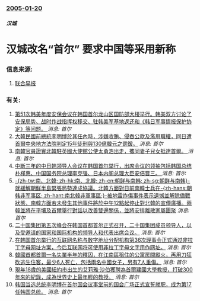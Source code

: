 ### [2005-01-20](/news/2005/01/20/index.md)

##### 汉城
#  汉城改名“首尔” 要求中国等采用新称 




### 信息来源:

1. [联合早报](http://www.zaobao.com/gj/gj506_200105.html)

### 有关:

1. [ 第51次韩美年度安保会议在韩国首尔龙山区国防部大楼举行。韩美双方讨论了安保局势、战时作战指挥权移交、驻韩美军基地返还和《韩日军事情报保护协定》等问题。 ](/zh/news/2019/11/15/第51次韩美年度安保会议在韩国首尔龙山区国防部大楼举行-韩美双方讨论了安保局势-战时作战指挥权移交-驻韩美军基地返还和.md) _消息: 首尔_
2. [大韓民國前總統李明博於其任內時，涉嫌收賄、侵吞公款及濫用職權，同日遭首爾中央地方法院判定15年徒刑與130億韓元之罰鍰。](/zh/news/2018/10/5/大韓民國前總統李明博於其任內時-涉嫌收賄-侵吞公款及濫用職權-同日遭首爾中央地方法院判定15年徒刑與130億韓元之罰鍰.md) _消息: 首尔_
3. [南韓官員證實北韓駐英國大使館公使太勇浩出走，攜同妻子兒女抵達首爾。 ](/zh/news/2016/08/17/南韓官員證實北韓駐英國大使館公使太勇浩出走-攜同妻子兒女抵達首爾.md) _消息: 首尔_
4. [中断三年的中日韩领导人会议在韩国首尔举行，出席会议的领袖包括韩国总统朴槿惠、中国国务院总理李克强、日本内阁总理大臣安倍晋三。 ](/zh/news/2015/11/1/中断三年的中日韩领导人会议在韩国首尔举行-出席会议的领袖包括韩国总统朴槿惠-中国国务院总理李克强-日本内阁总理大臣安倍晋.md) _消息: 首尔_
5. [-{zh-tw:南、北韓; zh-hk:南、北韓; zh-cn:朝鲜与南韩; zh-sg:朝鲜与南韩}-就緩解朝鮮半島緊張局勢達成協議。北韓方面對日前南韓士兵在-{zh-hans:朝韩非军事区; zh-hant:南北韓非軍事區;}-被地雷炸傷事件表示遺憾並解除備戰狀態，南韓方面若未發生其他事件將於中午12點起停止對北韓的宣傳廣播。兩韓並將在平壤及首爾舉行對話以改善雙邊關係，並將安排離散家屬團聚](/zh/news/2015/08/25/zh-tw-南-北韓-zh-hk-南-北韓-zh-cn-朝鲜与南韩-zh-sg-朝鲜与南韩-就緩解朝鮮半島緊.md) _消息: 首尔_
6. [ 二十国集团第五次峰会在韩国首都首尔正式召开，二十国集团成员领导人，以及受邀请的国家和国际机构的领导人和代表出席会议。](/zh/news/2010/11/12/二十国集团第五次峰会在韩国首都首尔正式召开-二十国集团成员领导人-以及受邀请的国家和国际机构的领导人和代表出席会议.md) _消息: 首尔_
7. [ 在韩国首尔举行的互联网名称与数字地址分配机构第36次理事会正式通过非拉丁字母网址方案，今后互联网将可使用非拉丁字母文字用作网址。](/zh/news/2009/10/30/在韩国首尔举行的互联网名称与数字地址分配机构第36次理事会正式通过非拉丁字母网址方案-今后互联网将可使用非拉丁字母文字.md) _消息: 首尔_
8. [韓國首都首爾一名失業半年的釋囚，在江南區租住的公寓房間縱火，再用刀狂砍逃生住客，最少6人死亡，包括兩名中國女子，另有7人重傷。](/zh/news/2008/10/20/韓國首都首爾一名失業半年的釋囚-在江南區租住的公寓房間縱火-再用刀狂砍逃生住客-最少6人死亡-包括兩名中國女子-另有7人.md) _消息: 首尔_
9. [現年18歲的美國紐約市出生的艾莉雅·沙伯獲聘為首爾建國大學教授，打破300年來的紀錄，成為世界史上最年輕的教授。](/zh/news/2008/04/21/現年18歲的美國紐約市出生的艾莉雅-沙伯獲聘為首爾建國大學教授-打破300年來的紀錄-成為世界史上最年輕的教授.md) _消息: 首尔_
10. [韩国当选总统李明博在首尔国会议事堂前的国会广场正式宣誓就职，成为第17任韩国总统。](/zh/news/2008/02/25/韩国当选总统李明博在首尔国会议事堂前的国会广场正式宣誓就职-成为第17任韩国总统.md) _消息: 首尔_
